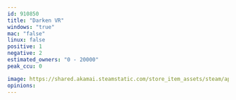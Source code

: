 ```yaml
---
id: 910850
title: "Darken VR"
windows: "true"
mac: "false"
linux: false
positive: 1
negative: 2
estimated_owners: "0 - 20000"
peak_ccu: 0

image: https://shared.akamai.steamstatic.com/store_item_assets/steam/apps/910850/header.jpg?t=1534175568
opinions:
---
```

